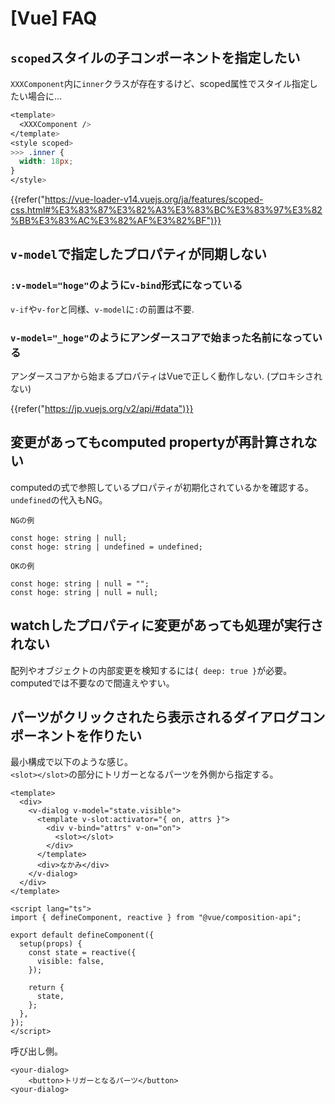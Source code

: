 # [Vue] FAQ


`scoped`スタイルの子コンポーネントを指定したい
----------------------------------------------

`XXXComponent`内に`inner`クラスが存在するけど、scoped属性でスタイル指定したい場合に...

```css
<template>
  <XXXComponent />
</template>
<style scoped>
>>> .inner {
  width: 18px;
}
</style>
```

{{refer("https://vue-loader-v14.vuejs.org/ja/features/scoped-css.html#%E3%83%87%E3%82%A3%E3%83%BC%E3%83%97%E3%82%BB%E3%83%AC%E3%82%AF%E3%82%BF")}}


`v-model`で指定したプロパティが同期しない
-----------------------------------------

### `:v-model="hoge"`のように`v-bind`形式になっている

`v-if`や`v-for`と同様、`v-model`に`:`の前置は不要.

### `v-model="_hoge"`のようにアンダースコアで始まった名前になっている

アンダースコアから始まるプロパティはVueで正しく動作しない. (プロキシされない)

{{refer("https://jp.vuejs.org/v2/api/#data")}}


変更があってもcomputed propertyが再計算されない
-----------------------------------------------

computedの式で参照しているプロパティが初期化されているかを確認する。  
`undefined`の代入もNG。

`NGの例`
```
const hoge: string | null;
const hoge: string | undefined = undefined;
```

`OKの例`
```
const hoge: string | null = "";
const hoge: string | null = null;
```

watchしたプロパティに変更があっても処理が実行されない
-----------------------------------------------------

配列やオブジェクトの内部変更を検知するには`{ deep: true }`が必要。  
computedでは不要なので間違えやすい。



パーツがクリックされたら表示されるダイアログコンポーネントを作りたい
--------------------------------------------------------------------

最小構成で以下のような感じ。  
`<slot></slot>`の部分にトリガーとなるパーツを外側から指定する。

```vue
<template>
  <div>
    <v-dialog v-model="state.visible">
      <template v-slot:activator="{ on, attrs }">
        <div v-bind="attrs" v-on="on">
          <slot></slot>
        </div>
      </template>
      <div>なかみ</div>
    </v-dialog>
  </div>
</template>

<script lang="ts">
import { defineComponent, reactive } from "@vue/composition-api";

export default defineComponent({
  setup(props) {
    const state = reactive({
      visible: false,
    });

    return {
      state,
    };
  },
});
</script>
```

呼び出し側。

```vue
<your-dialog>
    <button>トリガーとなるパーツ</button>
<your-dialog>
```
